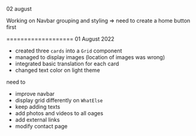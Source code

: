 02 august

Working on Navbar grouping and styling
=> need to create a home button first

===================
01 August 2022

- created three `cards` into a `Grid` component
- managed to display images (location of images was wrong)
- integrated basic translation for each card
- changed text color on light theme

need to

- improve navbar
- display grid differently on `WhatElse`
- keep adding texts
- add photos and videos to all oages
- add external links
- modify contact page
